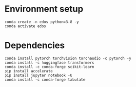 # Environment setup
```
conda create -n edos python=3.8 -y
conda activate edos
```

# Dependencies
```
conda install pytorch torchvision torchaudio -c pytorch -y
conda install -c huggingface transformers
conda install -c conda-forge scikit-learn
pip install accelerate
pip install jupyter notebook -U
conda install -c conda-forge tabulate
```
